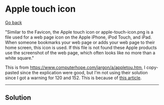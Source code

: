 # Apple touch icon

[Go back](../index.md#websites-improvements-summary)

"Similar to the Favicon, the Apple touch icon or apple-touch-icon.png is a file used for a web page icon on the Apple iPhone, iPod Touch, and iPad. When someone bookmarks your web page or adds your web page to their home screen, this icon is used. If this file is not found these Apple products use the screenshot of the web page, which often looks like no more than a white square."

This is from <https://www.computerhope.com/jargon/a/appletou.htm>,
I copy-pasted since the explication were good, but I'm not using
their solution since I got a warning for 120 and 152.
This is because of [this article](https://webhint.io/docs/user-guide/hints/hint-apple-touch-icons/).

<hr class="sl">

## Solution

<link rel="apple-touch-icon" sizes="120x120" href="/apple-touch-icon-120x120.png" />

<link rel="apple-touch-icon" sizes="152x152" href="/apple-touch-icon-152x152.png" />